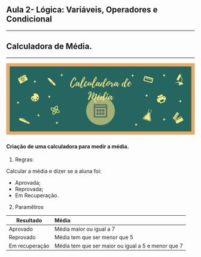## Aula 2- Lógica: Variáveis, Operadores e Condicional

---
## Calculadora de Média.
---

![Calculadora](img/Calculadora-media.jpg)

#### Criação de uma calculadora para medir a média.
<p>


1.  Regras:


Calcular  a média e dizer  se a aluna foi: 
 - Aprovada;
 - Reprovada;
 - Em Recuperação.


 2.  Paramêtros

 | Resultado  |      Média      
|----------|:-------------
| Aprovado |  Média maior ou igual a  7 
| Reprovado | Média tem que ser menor que 5   
| Em recuperação | Média tem que ser maior ou igual a 5 e menor que 7



